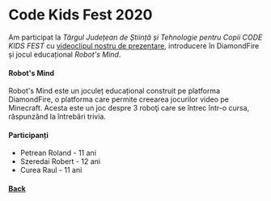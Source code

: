 # Code Kids Fest 2020
Am participat la _Târgul Județean de Știință și Tehnologie pentru Copii CODE KIDS FEST_ cu [videoclipul nostru de prezentare](https://www.youtube.com/watch?v=2-JiN-3wGhw), introducere în DiamondFire și jocul educațional _Robot's Mind_.
#### Robot's Mind
Robot's Mind este un joculeț educațional construit pe platforma DiamondFire, o platforma care permite creearea jocurilor video pe Minecraft. Acesta este un joc despre 3 roboţi care se întrec într-o cursa, răspunzând la întrebări trivia.
#### Participanți
- Petrean Roland - 11 ani
- Szeredai Robert - 12 ani
- Curea Raul - 11 ani

#### [Back](index.md)
